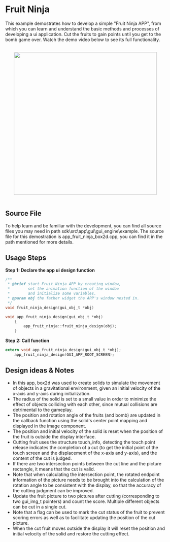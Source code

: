 # Fruit Ninja

This example demostrates how to develop a simple "Fruit Ninja APP", from which you can learn and understand the basic methods and processes of developing a ui application. Cut the fruits to gain points until you get to the bomb game over. Watch the demo video below to see its full functionality.

<br>
<div style="text-align: center"><img src="https://foruda.gitee.com/images/1723621216978994553/76b62adc_10737458.gif" width = "450" /></div>
<br>

## Source File
To help learn and be familiar with the development, you can find all source files you may need in path sdk\src\app\gui\gui_engine\example\. The source file for this demostration is app_fruit_ninja_box2d.cpp, you can find it in the path mentioned for more details.

## Usage Steps

__Step 1:  Declare the app ui design function__
```c
/** 
 * @brief start Fruit_Ninja APP by creating window,
 *        set the animation function of the window 
 *        and initialize some variables.
 * @param obj the father widget the APP's window nested in.
 */
void fruit_ninja_design(gui_obj_t *obj)

void app_fruit_ninja_design(gui_obj_t *obj)
    {
        app_fruit_ninja::fruit_ninja_design(obj);
    }
```

__Step 2:  Call function__
```c
extern void app_fruit_ninja_design(gui_obj_t *obj);
    app_fruit_ninja_design(GUI_APP_ROOT_SCREEN);
```	

## Design ideas & Notes
* In this app, box2d was used to create solids to simulate the movement of objects in a gravitational environment, given an initial velocity of the x-axis and y-axis during initialization. 
* The radius of the solid is set to a small value in order to minimize the effect of objects colliding with each other, since mutual collisions are detrimental to the gameplay. 
* The position and rotation angle of the fruits (and bomb) are updated in the callback function using the solid's center point mapping and displayed in the image component. 
* The position and initial velocity of the solid is reset when the position of the fruit is outside the display interface.
* Cutting fruit uses the structure touch_info, detecting the touch point release indicates the completion of a cut (to get the initial point of the touch screen and the displacement of the x-axis and y-axis), and the content of the cut is judged. 
* If there are two intersection points between the cut line and the picture rectangle, it means that the cut is valid. 
* Note that when calculating the intersection point, the rotated endpoint information of the picture needs to be brought into the calculation of the rotation angle to be consistent with the display, so that the accuracy of the cutting judgment can be improved. 
* Update the fruit picture to two pictures after cutting (corresponding to two gui_img_t pointers) and count the score. Multiple different objects can be cut in a single cut. 
* Note that a flag can be used to mark the cut status of the fruit to prevent scoring errors as well as to facilitate updating the position of the cut picture. 
* When the cut fruit moves outside the display it will reset the position and initial velocity of the solid and restore the cutting effect.


